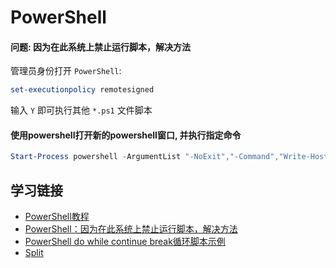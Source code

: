 ﻿# PowerShell

#### 问题: 因为在此系统上禁止运行脚本，解决方法

管理员身份打开 `PowerShell`:

```powershell
set-executionpolicy remotesigned
```

输入 `Y` 即可执行其他 `*.ps1` 文件脚本

#### 使用powershell打开新的powershell窗口, 并执行指定命令

```powershell
Start-Process powershell -ArgumentList "-NoExit","-Command","Write-Host 'ddd'"
```

## 学习链接

* [PowerShell教程](https://www.yiibai.com/powershell)
* [PowerShell：因为在此系统上禁止运行脚本，解决方法](https://www.jianshu.com/p/4eaad2163567)
* [PowerShell do while continue break循环脚本示例](https://blog.51cto.com/543925535/2367541)
* [Split](https://docs.microsoft.com/zh-cn/powershell/module/microsoft.powershell.core/about/about_split?view=powershell-7.2)
